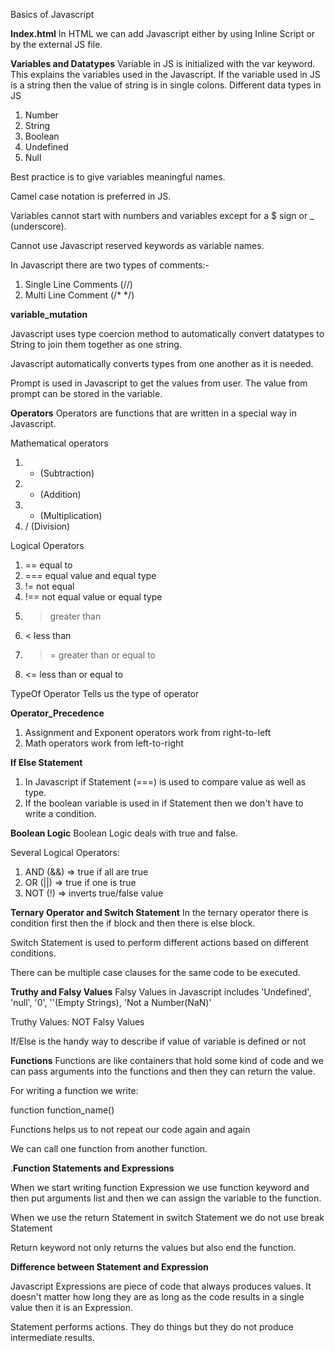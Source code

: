 Basics of Javascript

**Index.html**
In HTML we can add Javascript either by using Inline Script or by the external JS file.

**Variables and Datatypes**
Variable in JS is initialized with the var keyword.
This explains the variables used in the Javascript. If the variable used in JS is a
string then the value of string is in single colons.
Different data types in JS
1. Number
2. String
3. Boolean
4. Undefined
5. Null

Best practice is to give variables meaningful names.

Camel case notation is preferred in JS.

Variables cannot start with numbers and variables except for a $ sign or _ (underscore).

Cannot use Javascript reserved keywords as variable names.  

In Javascript there are two types of comments:-
1. Single Line Comments (//)
2. Multi Line Comment (/*     */)

**variable_mutation**

Javascript uses type coercion method to automatically convert datatypes to String
to join them together as one string.


Javascript automatically converts types from one another as it is needed.

Prompt is used in Javascript to get the values from user. The value from prompt can be stored in the variable.

**Operators**
Operators are functions that are written in a special way in Javascript.

Mathematical operators
1. - (Subtraction)
2. + (Addition)
3. * (Multiplication)
4. / (Division)

Logical Operators
1. ==  equal to
2. === equal value and equal type
3. != not equal
4. !== not equal value or equal type
5. > greater than
6. < less than
7. >= greater than or equal to
8. <= less than or equal to

TypeOf Operator
Tells us the type of operator

**Operator_Precedence**
1. Assignment and Exponent operators work from right-to-left
2. Math operators work from left-to-right


**If Else Statement**
1. In Javascript if Statement (===) is used to compare value as well as type.
2. If the boolean variable is used in if Statement then we don't have to write a condition.

**Boolean Logic**
Boolean Logic deals with true and false.

Several Logical Operators:
1. AND (&&) => true if all are true
2. OR (||) => true if one is true
3. NOT (!) => inverts true/false value

**Ternary Operator and Switch Statement**
In the ternary operator there is condition first then the if block and then there is else block.

Switch Statement is used to perform different actions based on different conditions.

There can be multiple case clauses for the same code to be executed.

**Truthy and Falsy Values**
Falsy Values in Javascript includes 'Undefined', 'null', '0', ''(Empty Strings), 'Not a Number(NaN)'

Truthy Values: NOT Falsy Values

If/Else is the handy way to describe if value of variable is defined or not

**Functions**
Functions are like containers that hold some kind of code and we can pass arguments into the functions and then they can return the value.

For writing a function we write:

function function_name()

Functions helps us to not repeat our code again and again

We can call one function from another function.

.**Function Statements and Expressions**

When we start writing function Expression we use function keyword and then put arguments list and then we can assign the variable to the function.

When we use the return Statement in switch Statement we do not use break Statement

Return keyword not only returns the values but also end the function.

**Difference between Statement and Expression**

Javascript Expressions are piece of code that always produces values. It doesn't matter how long they are as long as the code results in a single value then it is an Expression.

Statement performs actions. They do things but they do not produce intermediate results.   
